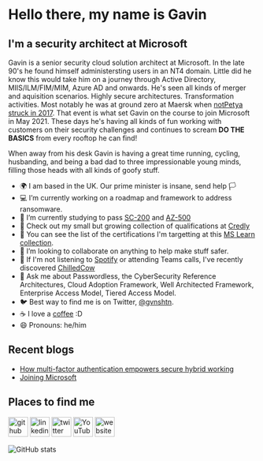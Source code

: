 # Hello there, my name is Gavin

## I'm a security architect at Microsoft

Gavin is a senior security cloud solution architect at Microsoft. In the late 90's he found himself administersting users in an NT4 domain. Little did he know this would take him on a journey through Active Directory, MIIS/ILM/FIM/MIM, Azure AD and onwards. He's seen all kinds of merger and aquisition scenarios. Highly secure architectures. Transformation activities. Most notably he was at ground zero at Maersk when [notPetya struck in 2017](https://gvnshtn.com/maersk-me-notpetya/). That event is what set Gavin on the course to join Microsoft in May 2021. These days he's having all kinds of fun working with customers on their security challenges and continues to scream **DO THE BASICS** from every rooftop he can find!

When away from his desk Gavin is having a great time running, cycling, husbanding, and being a bad dad to three impressionable young minds, filling those heads with all kinds of goofy stuff.

- 🌍 I am based in the UK. Our prime minister is insane, send help 🏳️
- 💻 I’m currently working on a roadmap and framework to address ransomware.
- 🌱 I’m currently studying to pass [SC-200](http://aka.ms/sc200) and [AZ-500](https://aka.ms/az500)
- 🚀 Check out my small but growing collection of qualifications at [Credly](https://www.credly.com/users/gvnshtn/badges)
- 📃 You can see the list of the certifications I'm targetting at this [MS Learn collection](https://docs.microsoft.com/en-us/users/gvnshtn/collections/8p70f7xyd8oogy).
- 👯 I’m looking to collaborate on anything to help make stuff safer.
- 🎵 If I'm not listening to [Spotify](https://open.spotify.com/user/gavinashton) or attending Teams calls, I've recently discovered [ChilledCow](https://www.youtube.com/channel/UCSJ4gkVC6NrvII8umztf0Ow)
- 💬 Ask me about Passwordless, the CyberSecurity Reference Architectures, Cloud Adoption Framework, Well Architected Framework, Enterprise Access Model, Tiered Access Model.
- 🐦 Best way to find me is on Twitter, [@gvnshtn](https://twitter.com/gvnshtn).
- ☕ I love a [coffee](https://www.buymeacoffee.com/gvnshtn) :D
- 😄 Pronouns: he/him

## Recent blogs

<!--START_SECTION:posts-->
* [How multi-factor authentication empowers secure hybrid working](https://cloudblogs.microsoft.com/industry-blog/en-gb/cross-industry/2021/09/01/how-multi-factor-authentication-empowers-secure-hybrid-working/)
* [Joining Microsoft](https://gvnshtn.com/joining-microsoft/)
<!--END_SECTION:posts-->

## Places to find me

[<img src='https://cdn.jsdelivr.net/npm/simple-icons@3.0.1/icons/github.svg' alt='github' height='40'>](https://github.com/gvnshtn) [<img src='https://cdn.jsdelivr.net/npm/simple-icons@3.0.1/icons/linkedin.svg' alt='linkedin' height='40'>](https://www.linkedin.com/in/gvnshtn/) [<img src='https://cdn.jsdelivr.net/npm/simple-icons@3.0.1/icons/twitter.svg' alt='twitter' height='40'>](https://twitter.com/gvnshtn) [<img src='https://cdn.jsdelivr.net/npm/simple-icons@3.0.1/icons/youtube.svg' alt='YouTube' height='40'>](https://www.youtube.com/channel/UCVevqxNXF6Y1y2tE9VayJBQ) [<img src='https://cdn.jsdelivr.net/npm/simple-icons@3.0.1/icons/icloud.svg' alt='website' height='40'>](https://www.gvnshtn.com)

![GitHub stats](https://github-readme-stats.vercel.app/api?username=gvnshtn&show_icons=true)
